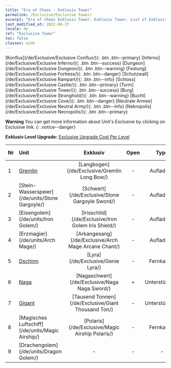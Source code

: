 ```yaml
---
title: "Era of Chaos - Exklusiv Tower"
permalink: /Exclusive/Exclusive Tower/
excerpt: "Era of Chaos Exklusiv Tower. Exklusiv Tower. List of Exklusiv Tower in Era of Chaos"
last_modified_at: 2021-04-27
locale: de
ref: "Exclusive Tower"
toc: false
classes: wide
---
```

 [Konflux](/de/Exclusive/Exclusive Conflux/){: .btn .btn--primary} [Inferno](/de/Exclusive/Exclusive Inferno/){: .btn .btn--success} [Dungeon](/de/Exclusive/Exclusive Dungeon/){: .btn .btn--warning} [Festung](/de/Exclusive/Exclusive Fortress/){: .btn .btn--danger} [Schutzwall](/de/Exclusive/Exclusive Rampart/){: .btn .btn--info} [Schloss](/de/Exclusive/Exclusive Castle/){: .btn .btn--primary} [Turm](/de/Exclusive/Exclusive Tower/){: .btn .btn--success} [Burg](/de/Exclusive/Exclusive Stronghold/){: .btn .btn--warning} [Bucht](/de/Exclusive/Exclusive Cove/){: .btn .btn--danger} [Neutrale Armee](/de/Exclusive/Exclusive Neutral Army/){: .btn .btn--info} [Nekropolis](/de/Exclusive/Exclusive Necropolis/){: .btn .btn--primary} 

**Warning** You can get more information about Unit's Exclusive by clicking on Exclusive link. 
{: .notice--danger}

 **Exklusiv Level Upgrade:** [Exclusive Upgrade Cost Per Level](/Exclusive/ExclusiveUpgradeCostPerLevel/)

  | Nr |         Unit        | Exklusiv | Open  |    Type   |  Item to Rank UP      |  Skin   |
  |:---|:--------------------|:-------------:|:-----:|:---------:|:---------------------:|:-------:|
  | 1  | [Gremlin](/de/units/Gremlin/) | [Langbogen](/de/Exclusive/Gremlin Long Bow/) | - | Aufladung | [Langbogen-Token](/ItemsDE/con_914/) | - |
  | 2  | [Stein-Wasserspeier](/de/units/Stone Gargoyle/) | [Schwert](/de/Exclusive/Stone Gargoyle Sword/) | - | Aufladung | [Schwert-Token](/ItemsDE/con_912/) | - |
  | 3  | [Eisengolem](/de/units/Iron Golem/) | [Irisschild](/de/Exclusive/Iron Golem Iris Shield/) | - | Aufladung | [Irisschild-Token](/ItemsDE/con_913/) | - |
  | 4  | [Erzmagier](/de/units/Arch Mage/) | [Arkangesang](/de/Exclusive/Arch Mage Arcane Chant/) | - | Aufladung | [Arkangesang-Token](/ItemsDE/con_915/) | - |
  | 5  | [Dschinn](/de/units/Genie/) | [Lyra](/de/Exclusive/Genie Lyra/) | - | Fernkampf | [Lyra-Token](/ItemsDE/con_986/) | [Lyra-Spezialskin](/ItemsDE/con_654/) |
  | 6  | [Naga](/de/units/Naga/) | [Nagaschwert](/de/Exclusive/Naga Naga Sword/) | + | Unterstützung | [Nagaschwert-Token](/ItemsDE/con_987/) | [Nagaschwert-Spezialskin](/ItemsDE/con_655/) |
  | 7  | [Gigant](/de/units/Giant/) | [Tausend Tonnen](/de/Exclusive/Giant Thousand Ton/) | - | Unterstützung | [Tausend-Tonnen-Token](/ItemsDE/con_988/) | [Tausend-Tonnen-Spezialskin](/ItemsDE/con_656/) |
  | 8  | [Magisches Luftschiff](/de/units/Magic Airship/) | [Polaris](/de/Exclusive/Magic Airship Polaris/) | - | Fernkampf | [Polaris-Token](/ItemsDE/con_989/) | [Polaris-Spezialskin](/ItemsDE/con_657/) |
  | 9  | [Drachengolem](/de/units/Dragon Golem/) | - | - | - | none | none |
